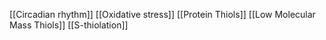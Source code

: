 [[Circadian rhythm]]
[[Oxidative stress]]
[[Protein Thiols]]
[[Low Molecular Mass Thiols]]
[[S-thiolation]]
